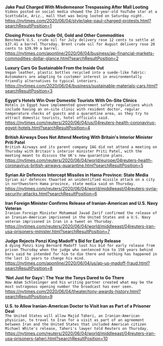 **Jake Paul Charged With Misdemeanor Trespassing After Mall Looting**\
`Videos posted on social media showed the 23-year-old YouTube star at a Scottsdale, Ariz., mall that was being looted on Saturday night.`\
https://nytimes.com/2020/06/04/style/jake-paul-charged-protests.html?searchResultPosition=1

**Closing Prices for Crude Oil, Gold and Other Commodities**\
`Benchmark U.S. crude oil for July delivery rose 12 cents to settle at $37.41 a barrel Thursday. Brent crude oil for August delivery rose 20 cents to $39.99 a barrel.`\
https://nytimes.com/aponline/2020/06/04/business/ap-financial-markets-commodities-dollar-glance.html?searchResultPosition=2

**Luxury Cars Go Sustainable From the Inside Out**\
`Vegan leather, plastic bottles recycled into a suede-like fabric: Automakers are adapting to customer interest in environmentally friendly alternatives to typical interiors.`\
https://nytimes.com/2020/06/04/business/sustainable-materials-cars.html?searchResultPosition=3

**Egypt's Hotels Win Over Domestic Tourists With On-Site Clinics**\
`Hotels in Egypt have implemented government safety regulations which include having an on-site clinic with resident doctor, regular temperature checks of guests and a quarantine area, as they try to attract domestic tourists, hotel officials said.`\
https://nytimes.com/reuters/2020/06/04/us/04reuters-health-coronavirus-egypt-hotels.html?searchResultPosition=4

**British Airways Does Not Attend Meeting With Britain's Interior Minister Priti Patel**\
`British Airways and its parent company IAG did not attend a meeting on Thursday with Britain's interior minister Priti Patel, with the meeting meant to discuss the UK's new quarantine plans.`\
https://nytimes.com/reuters/2020/06/04/world/europe/04reuters-health-coronavirus-british-airways-quarantine.html?searchResultPosition=5

**Syrian Air Defences Intercept Missiles in Hama Province: State Media**\
`Syrian air defences thwarted an unidentified missile attack on a city in northwestern Hama province, state media said on Thursday.`\
https://nytimes.com/reuters/2020/06/04/world/middleeast/04reuters-syria-security-attacks.html?searchResultPosition=6

**Iran Foreign Minister Confirms Release of Iranian-American and U.S. Navy Veteran**\
`Iranian Foreign Minister Mohammad Javad Zarif confirmed the release of an Iranian-American imprisoned in the United States and a U.S. Navy veteran imprisoned in Iran in a tweet on Thursday.`\
https://nytimes.com/reuters/2020/06/04/world/middleeast/04reuters-iran-usa-prisoners-minister.html?searchResultPosition=7

**Judge Rejects Ponzi King Madoff's Bid for Early Release**\
`A dying Ponzi king Bernard Madoff lost his bid for early release from prison Thursday when the judge who sentenced him to 150 years behind bars said he intended for him to die there and nothing has happened in the last 11 years to change his mind.`\
https://nytimes.com/aponline/2020/06/04/us/ap-us-madoff-fraud.html?searchResultPosition=8

**‘Not Just for Gays’: The Year the Tonys Dared to Go There**\
`How Adam Schlesinger and his writing partner created what may be the most outrageous opening number the broadcast has ever seen.`\
https://nytimes.com/2020/06/04/theater/tony-awards-history.html?searchResultPosition=9

**U.S. to Allow Iranian-American Doctor to Visit Iran as Part of a Prisoner Deal**\
`The United States will allow Majid Taheri, an Iranian-American physician, to travel to Iran for a visit as part of an agreement between Iran and the United States that included American citizen Michael White's release, Taheri's lawyer told Reuters on Thursday.`\
https://nytimes.com/reuters/2020/06/04/world/middleeast/04reuters-iran-usa-prisoners-taheri.html?searchResultPosition=10

